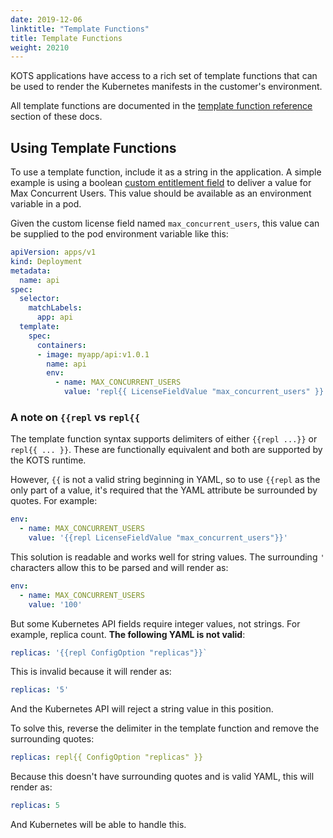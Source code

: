 ```yaml
---
date: 2019-12-06
linktitle: "Template Functions"
title: Template Functions
weight: 20210
---
```


KOTS applications have access to a rich set of template functions that can be used to render the Kubernetes manifests in the customer's environment.

All template functions are documented in the [template function reference](/reference/template-functions) section of these docs.

## Using Template Functions

To use a template function, include it as a string in the application. A simple example is using a boolean [custom entitlement field](/vendor/entitlements/custom-entitlements/) to deliver a value for Max Concurrent Users. This value should be available as an environment variable in a pod.

Given the custom license field named `max_concurrent_users`, this value can be supplied to the pod environment variable like this:

```yaml
apiVersion: apps/v1
kind: Deployment
metadata:
  name: api
spec:
  selector:
    matchLabels:
      app: api
  template:
    spec:
      containers:
      - image: myapp/api:v1.0.1
        name: api
        env:
          - name: MAX_CONCURRENT_USERS
            value: 'repl{{ LicenseFieldValue "max_concurrent_users" }}'
```

### A note on `{{repl` vs `repl{{`

The template function syntax supports delimiters of either `{{repl ...}}` or `repl{{ ... }}`. These are functionally equivalent and both are supported by the KOTS runtime.

However, `{{` is not a valid string beginning in YAML, so to use `{{repl` as the only part of a value, it's required that the YAML attribute be surrounded by quotes. For example:

```yaml
env:
  - name: MAX_CONCURRENT_USERS
    value: '{{repl LicenseFieldValue "max_concurrent_users"}}'
```

This solution is readable and works well for string values. The surrounding `'` characters allow this to be parsed and will render as:

```yaml
env:
  - name: MAX_CONCURRENT_USERS
    value: '100'
```

But some Kubernetes API fields require integer values, not strings. For example, replica count. **The following YAML is not valid**:

```yaml
replicas: '{{repl ConfigOption "replicas"}}`
```

This is invalid because it will render as:

```yaml
replicas: '5'
```

And the Kubernetes API will reject a string value in this position.

To solve this, reverse the delimiter in the template function and remove the surrounding quotes:

```yaml
replicas: repl{{ ConfigOption "replicas" }}
```

Because this doesn't have surrounding quotes and is valid YAML, this will render as:

```yaml
replicas: 5
```

And Kubernetes will be able to handle this.
